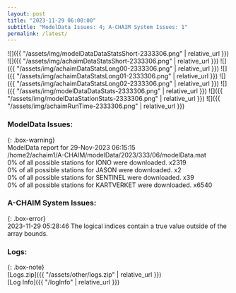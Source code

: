 ```yaml
---
layout: post
title: "2023-11-29 06:00:00"
subtitle: "ModelData Issues: 4; A-CHAIM System Issues: 1"
permalink: /latest/
---
```


![]({{ "/assets/img/modelDataDataStatsShort-2333306.png" | relative_url }})
![]({{ "/assets/img/achaimDataStatsShort-2333306.png" | relative_url }})
![]({{ "/assets/img/achaimDataStatsLong00-2333306.png" | relative_url }})
![]({{ "/assets/img/achaimDataStatsLong01-2333306.png" | relative_url }})
![]({{ "/assets/img/achaimDataStatsLong02-2333306.png" | relative_url }})
![]({{ "/assets/img/modelDataDataStats-2333306.png" | relative_url }})
![]({{ "/assets/img/modelDataStationStats-2333306.png" | relative_url }})
![]({{ "/assets/img/achaimRunTime-2333306.png" | relative_url }})


### ModelData Issues:  
  
{: .box-warning}  
 ModelData report for 29-Nov-2023 06:15:15   
 /home2/achaim1/A-CHAIM/modelData/2023/333/06/modelData.mat   
 0% of all possible stations for IONO were downloaded. x2319   
 0% of all possible stations for JASON were downloaded. x2   
 0% of all possible stations for SENTINEL were downloaded. x39   
 0% of all possible stations for KARTVERKET were downloaded. x6540   
  
### A-CHAIM System Issues:  
  
{: .box-error}  
2023-11-29 05:28:46 The logical indices contain a true value outside of the array bounds.  

### Logs:  
  
{: .box-note}  
[Logs.zip]({{ "/assets/other/logs.zip" | relative_url }})  
[Log Info]({{ "/logInfo" | relative_url }})  
